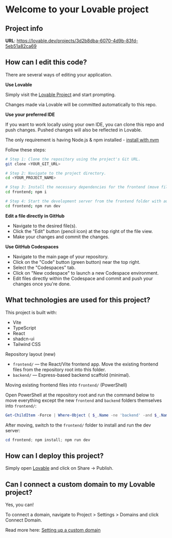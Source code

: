 # Welcome to your Lovable project

## Project info

**URL**: https://lovable.dev/projects/3d2b8dba-6070-4d9b-83fd-5eb51a82ca69

## How can I edit this code?

There are several ways of editing your application.

**Use Lovable**

Simply visit the [Lovable Project](https://lovable.dev/projects/3d2b8dba-6070-4d9b-83fd-5eb51a82ca69) and start prompting.

Changes made via Lovable will be committed automatically to this repo.

**Use your preferred IDE**

If you want to work locally using your own IDE, you can clone this repo and push changes. Pushed changes will also be reflected in Lovable.

The only requirement is having Node.js & npm installed - [install with nvm](https://github.com/nvm-sh/nvm#installing-and-updating)

Follow these steps:

```sh
# Step 1: Clone the repository using the project's Git URL.
git clone <YOUR_GIT_URL>

# Step 2: Navigate to the project directory.
cd <YOUR_PROJECT_NAME>

# Step 3: Install the necessary dependencies for the frontend (move files first - see below)
cd frontend; npm i

# Step 4: Start the development server from the frontend folder with auto-reloading and an instant preview.
cd frontend; npm run dev
```

**Edit a file directly in GitHub**

- Navigate to the desired file(s).
- Click the "Edit" button (pencil icon) at the top right of the file view.
- Make your changes and commit the changes.

**Use GitHub Codespaces**

- Navigate to the main page of your repository.
- Click on the "Code" button (green button) near the top right.
- Select the "Codespaces" tab.
- Click on "New codespace" to launch a new Codespace environment.
- Edit files directly within the Codespace and commit and push your changes once you're done.

## What technologies are used for this project?

This project is built with:

- Vite
- TypeScript
- React
- shadcn-ui
- Tailwind CSS

Repository layout (new)

- `frontend/` — the React/Vite frontend app. Move the existing frontend files from the repository root into this folder.
- `backend/` — Express-based backend scaffold (minimal).

Moving existing frontend files into `frontend/` (PowerShell)

Open PowerShell at the repository root and run the command below to move everything except the new `frontend` and `backend` folders themselves into `frontend/`:

```powershell
Get-ChildItem -Force | Where-Object { $_.Name -ne 'backend' -and $_.Name -ne 'frontend' } | Move-Item -Destination frontend -Force
```

After moving, switch to the `frontend/` folder to install and run the dev server:

```powershell
cd frontend; npm install; npm run dev
```

## How can I deploy this project?

Simply open [Lovable](https://lovable.dev/projects/3d2b8dba-6070-4d9b-83fd-5eb51a82ca69) and click on Share -> Publish.

## Can I connect a custom domain to my Lovable project?

Yes, you can!

To connect a domain, navigate to Project > Settings > Domains and click Connect Domain.

Read more here: [Setting up a custom domain](https://docs.lovable.dev/features/custom-domain#custom-domain)
